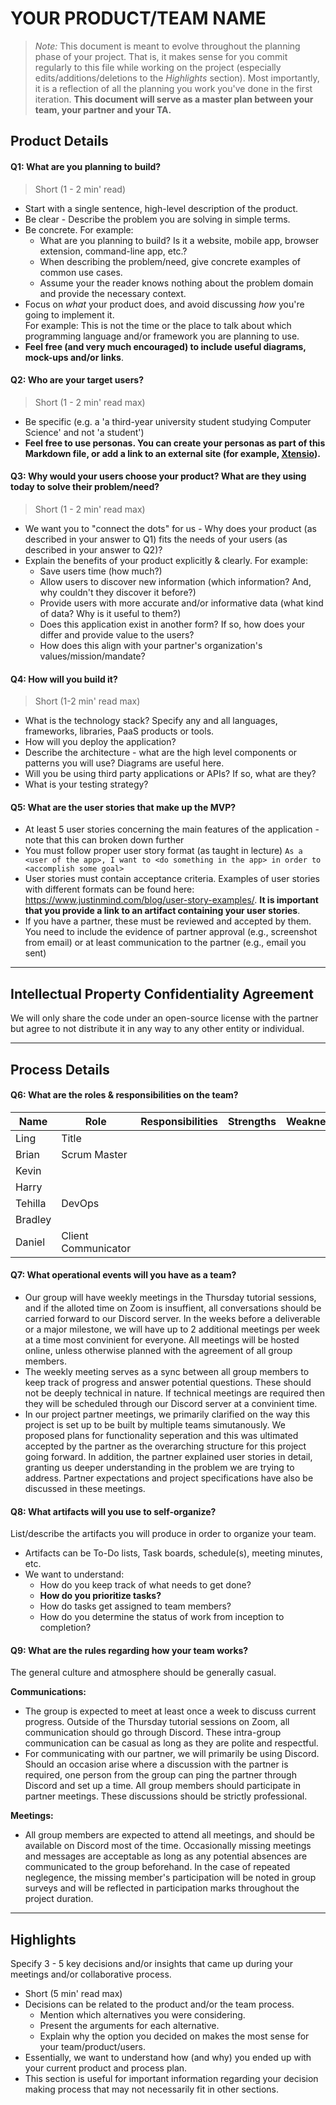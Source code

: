 # YOUR PRODUCT/TEAM NAME
> _Note:_ This document is meant to evolve throughout the planning phase of your project.   That is, it makes sense for you commit regularly to this file while working on the project (especially edits/additions/deletions to the _Highlights_ section). Most importantly, it is a reflection of all the planning you work you've done in the first iteration. 
 > **This document will serve as a master plan between your team, your partner and your TA.**

## Product Details
 
#### Q1: What are you planning to build?

 > Short (1 - 2 min' read)
 * Start with a single sentence, high-level description of the product.
 * Be clear - Describe the problem you are solving in simple terms.
 * Be concrete. For example:
    * What are you planning to build? Is it a website, mobile app,
   browser extension, command-line app, etc.?      
    * When describing the problem/need, give concrete examples of common use cases.
    * Assume your the reader knows nothing about the problem domain and provide the necessary context. 
 * Focus on *what* your product does, and avoid discussing *how* you're going to implement it.      
   For example: This is not the time or the place to talk about which programming language and/or framework you are planning to use.
 * **Feel free (and very much encouraged) to include useful diagrams, mock-ups and/or links**.


#### Q2: Who are your target users?

  > Short (1 - 2 min' read max)
 * Be specific (e.g. a 'a third-year university student studying Computer Science' and not 'a student')
 * **Feel free to use personas. You can create your personas as part of this Markdown file, or add a link to an external site (for example, [Xtensio](https://xtensio.com/user-persona/)).**

#### Q3: Why would your users choose your product? What are they using today to solve their problem/need?

> Short (1 - 2 min' read max)
 * We want you to "connect the dots" for us - Why does your product (as described in your answer to Q1) fits the needs of your users (as described in your answer to Q2)?
 * Explain the benefits of your product explicitly & clearly. For example:
    * Save users time (how much?)
    * Allow users to discover new information (which information? And, why couldn't they discover it before?)
    * Provide users with more accurate and/or informative data (what kind of data? Why is it useful to them?)
    * Does this application exist in another form? If so, how does your differ and provide value to the users?
    * How does this align with your partner's organization's values/mission/mandate?

#### Q4: How will you build it?

> Short (1-2 min' read max)
 * What is the technology stack? Specify any and all languages, frameworks, libraries, PaaS products or tools. 
 * How will you deploy the application?
 * Describe the architecture - what are the high level components or patterns you will use? Diagrams are useful here. 
 * Will you be using third party applications or APIs? If so, what are they?
 * What is your testing strategy?

#### Q5: What are the user stories that make up the MVP?

 * At least 5 user stories concerning the main features of the application - note that this can broken down further
 * You must follow proper user story format (as taught in lecture) ```As a <user of the app>, I want to <do something in the app> in order to <accomplish some goal>```
 * User stories must contain acceptance criteria. Examples of user stories with different formats can be found here: https://www.justinmind.com/blog/user-story-examples/. **It is important that you provide a link to an artifact containing your user stories**.
 * If you have a partner, these must be reviewed and accepted by them. You need to include the evidence of partner approval (e.g., screenshot from email) or at least communication to the partner (e.g., email you sent)

----
## Intellectual Property Confidentiality Agreement 
We will only share the code under an open-source license with the partner but agree to not distribute it in any way to any other entity or individual. 

----

## Process Details

#### Q6: What are the roles & responsibilities on the team?

| Name      | Role | Responsibilities | Strengths | Weakness
| ------- | ------------------ | ----------------- | ----------- | -----------
| Ling    | Title       |
| Brian   | Scrum Master|
| Kevin   |             |
| Harry   |             |
| Tehilla | DevOps      |
| Bradley |             |
| Daniel  | Client Communicator |


#### Q7: What operational events will you have as a team?
 * Our group will have weekly meetings in the Thursday tutorial sessions, and if the alloted time on Zoom is insuffient, all conversations should be carried forward to our Discord server. In the weeks before a deliverable or a major milestone, we will have up to 2 additional meetings per week at a time most convinient for everyone. All meetings will be hosted online, unless otherwise planned with the agreement of all group members. 
 * The weekly meeting serves as a sync between all group members to keep track of progress and answer potential questions. These should not be deeply technical in nature. If technical meetings are required then they will be scheduled through our Discord server at a convinient time. 
 * In our project partner meetings, we primarily clarified on the way this project is set up to be built by multiple teams simutanously. We proposed plans for functionality seperation and this was ultimated accepted by the partner as the overarching structure for this project going forward. In addition, the partner explained user stories in detail, granting us deeper understanding in the problem we are trying to address. Partner expectations and project specifications have also be discussed in these meetings. 
  
#### Q8: What artifacts will you use to self-organize?

List/describe the artifacts you will produce in order to organize your team.       

 * Artifacts can be To-Do lists, Task boards, schedule(s), meeting minutes, etc.
 * We want to understand:
   * How do you keep track of what needs to get done?
   * **How do you prioritize tasks?**
   * How do tasks get assigned to team members?
   * How do you determine the status of work from inception to completion?

#### Q9: What are the rules regarding how your team works?

The general culture and atmosphere should be generally casual. 

**Communications:**
 * The group is expected to meet at least once a week to discuss current progress. Outside of the Thursday tutorial sessions on Zoom, all communication should go through Discord. These intra-group communication can be casual as long as they are polite and respectful.
 * For communicating with our partner, we will primarily be using Discord. Should an occasion arise where a discussion with the partner is required, one person from the group can ping the partner through Discord and set up a time. All group members should participate in partner meetings. These discussions should be strictly professional. 
 
**Meetings:**
 * All group members are expected to attend all meetings, and should be available on Discord most of the time. Occasionally missing meetings and messages are acceptable as long as any potential absences are communicated to the group beforehand. In the case of repeated neglegence, the missing member's participation will be noted in group surveys and will be reflected in participation marks throughout the project duration. 


----
## Highlights

Specify 3 - 5 key decisions and/or insights that came up during your meetings
and/or collaborative process.

 * Short (5 min' read max)
 * Decisions can be related to the product and/or the team process.
    * Mention which alternatives you were considering.
    * Present the arguments for each alternative.
    * Explain why the option you decided on makes the most sense for your team/product/users.
 * Essentially, we want to understand how (and why) you ended up with your current product and process plan.
 * This section is useful for important information regarding your decision making process that may not necessarily fit in other sections. 

